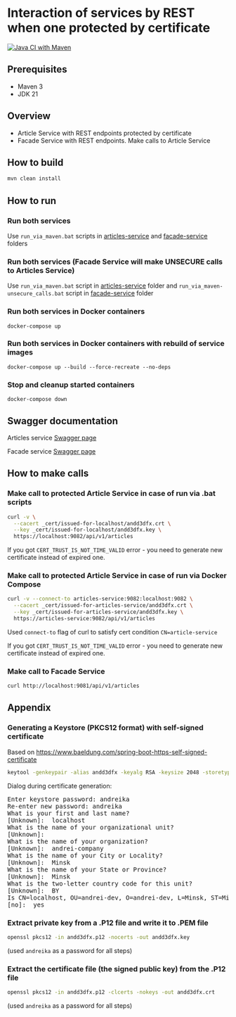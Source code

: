 # Interaction of services by REST when one protected by certificate

[![Java CI with Maven](https://github.com/andrei-punko/services-interaction-sandbox/actions/workflows/maven.yml/badge.svg)](https://github.com/andrei-punko/services-interaction-sandbox/actions/workflows/maven.yml)

## Prerequisites

- Maven 3
- JDK 21

## Overview

- Article Service with REST endpoints protected by certificate
- Facade Service with REST endpoints. Make calls to Article Service

## How to build

```bash
mvn clean install
```

## How to run

### Run both services

Use `run_via_maven.bat` scripts in
[articles-service](articles-service) and
[facade-service](facade-service) folders

### Run both services (Facade Service will make UNSECURE calls to Articles Service)

Use `run_via_maven.bat` script in
[articles-service](articles-service) folder and
`run_via_maven-unsecure_calls.bat` script in
[facade-service](facade-service) folder

### Run both services in Docker containers

    docker-compose up

### Run both services in Docker containers with rebuild of service images

    docker-compose up --build --force-recreate --no-deps

### Stop and cleanup started containers

    docker-compose down

## Swagger documentation

Articles service [Swagger page](http://localhost:9081/swagger-ui/index.html)

Facade service [Swagger page](https://localhost:9082/swagger-ui/index.html)

## How to make calls

### Make call to protected Article Service in case of run via .bat scripts

```bash
curl -v \
  --cacert _cert/issued-for-localhost/andd3dfx.crt \
  --key _cert/issued-for-localhost/andd3dfx.key \
  https://localhost:9082/api/v1/articles
```

If you got `CERT_TRUST_IS_NOT_TIME_VALID` error - you need to generate new certificate instead of expired one.

### Make call to protected Article Service in case of run via Docker Compose

```bash
curl -v --connect-to articles-service:9082:localhost:9082 \
  --cacert _cert/issued-for-articles-service/andd3dfx.crt \
  --key _cert/issued-for-articles-service/andd3dfx.key \
  https://articles-service:9082/api/v1/articles
```

Used `connect-to` flag of curl to satisfy cert condition `CN=article-service`

If you got `CERT_TRUST_IS_NOT_TIME_VALID` error - you need to generate new certificate instead of expired one.

### Make call to Facade Service

```bash
curl http://localhost:9081/api/v1/articles
```

## Appendix

### Generating a Keystore (PKCS12 format) with self-signed certificate

Based on https://www.baeldung.com/spring-boot-https-self-signed-certificate

```bash
keytool -genkeypair -alias andd3dfx -keyalg RSA -keysize 2048 -storetype PKCS12 -keystore andd3dfx.p12 -validity 1825
```

Dialog during certificate generation:
<pre>
Enter keystore password: andreika
Re-enter new password: andreika
What is your first and last name?
[Unknown]:  localhost
What is the name of your organizational unit?
[Unknown]:  
What is the name of your organization?
[Unknown]:  andrei-company
What is the name of your City or Locality?
[Unknown]:  Minsk
What is the name of your State or Province?
[Unknown]:  Minsk
What is the two-letter country code for this unit?
[Unknown]:  BY
Is CN=localhost, OU=andrei-dev, O=andrei-dev, L=Minsk, ST=Minsk, C=BY correct?
[no]:  yes
</pre>

### Extract private key from a .P12 file and write it to .PEM file

```bash
openssl pkcs12 -in andd3dfx.p12 -nocerts -out andd3dfx.key
```

(used `andreika` as a password for all steps)

### Extract the certificate file (the signed public key) from the .P12 file

```bash
openssl pkcs12 -in andd3dfx.p12 -clcerts -nokeys -out andd3dfx.crt
```

(used `andreika` as a password for all steps)
